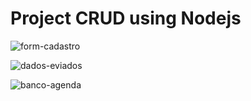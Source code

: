 <h1>Project CRUD using Nodejs</h1>

![form-cadastro](https://user-images.githubusercontent.com/83721653/230456859-9779e424-ca9e-4d1f-b4df-144000effc04.png)

![dados-eviados](https://user-images.githubusercontent.com/83721653/230457552-2829eeb8-6683-4516-a2d5-7de93b9ce3c1.png)

![banco-agenda](https://user-images.githubusercontent.com/83721653/230457575-a5956c6b-e8c8-4797-b0b8-a1acc80c1ba8.png)
